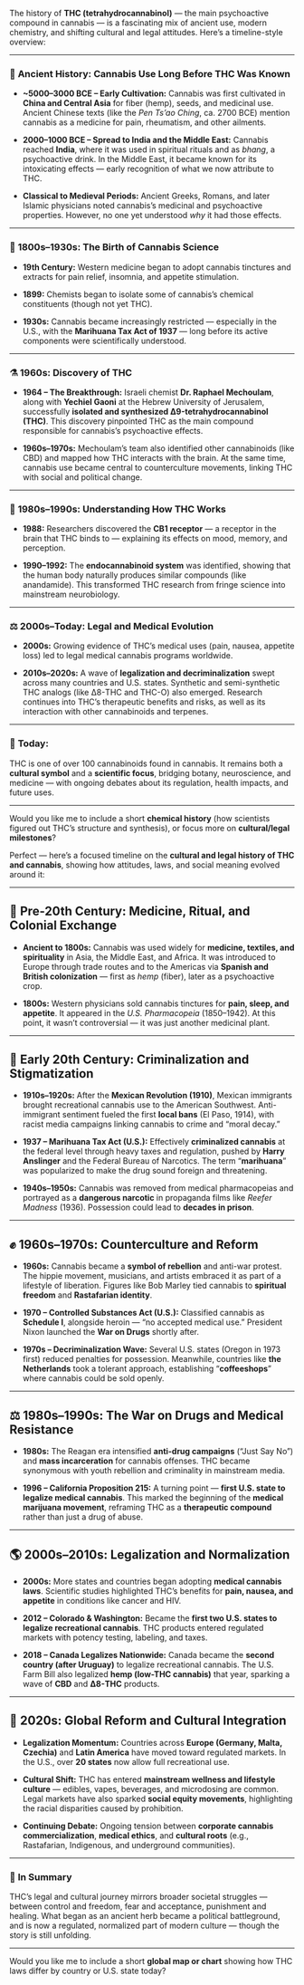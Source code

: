 The history of **THC (tetrahydrocannabinol)** — the main psychoactive compound in cannabis — is a fascinating mix of ancient use, modern chemistry, and shifting cultural and legal attitudes. Here’s a timeline-style overview:

---

### 🌿 **Ancient History: Cannabis Use Long Before THC Was Known**

* **~5000–3000 BCE – Early Cultivation:**
  Cannabis was first cultivated in **China and Central Asia** for fiber (hemp), seeds, and medicinal use.
  Ancient Chinese texts (like the *Pen Ts’ao Ching*, ca. 2700 BCE) mention cannabis as a medicine for pain, rheumatism, and other ailments.

* **2000–1000 BCE – Spread to India and the Middle East:**
  Cannabis reached **India**, where it was used in spiritual rituals and as *bhang*, a psychoactive drink.
  In the Middle East, it became known for its intoxicating effects — early recognition of what we now attribute to THC.

* **Classical to Medieval Periods:**
  Ancient Greeks, Romans, and later Islamic physicians noted cannabis’s medicinal and psychoactive properties. However, no one yet understood *why* it had those effects.

---

### 🔬 **1800s–1930s: The Birth of Cannabis Science**

* **19th Century:**
  Western medicine began to adopt cannabis tinctures and extracts for pain relief, insomnia, and appetite stimulation.

* **1899:**
  Chemists began to isolate some of cannabis’s chemical constituents (though not yet THC).

* **1930s:**
  Cannabis became increasingly restricted — especially in the U.S., with the **Marihuana Tax Act of 1937** — long before its active components were scientifically understood.

---

### ⚗️ **1960s: Discovery of THC**

* **1964 – The Breakthrough:**
  Israeli chemist **Dr. Raphael Mechoulam**, along with **Yechiel Gaoni** at the Hebrew University of Jerusalem, successfully **isolated and synthesized Δ9-tetrahydrocannabinol (THC)**.
  This discovery pinpointed THC as the main compound responsible for cannabis’s psychoactive effects.

* **1960s–1970s:**
  Mechoulam’s team also identified other cannabinoids (like CBD) and mapped how THC interacts with the brain.
  At the same time, cannabis use became central to counterculture movements, linking THC with social and political change.

---

### 🧠 **1980s–1990s: Understanding How THC Works**

* **1988:**
  Researchers discovered the **CB1 receptor** — a receptor in the brain that THC binds to — explaining its effects on mood, memory, and perception.

* **1990–1992:**
  The **endocannabinoid system** was identified, showing that the human body naturally produces similar compounds (like anandamide).
  This transformed THC research from fringe science into mainstream neurobiology.

---

### ⚖️ **2000s–Today: Legal and Medical Evolution**

* **2000s:**
  Growing evidence of THC’s medical uses (pain, nausea, appetite loss) led to legal medical cannabis programs worldwide.

* **2010s–2020s:**
  A wave of **legalization and decriminalization** swept across many countries and U.S. states.
  Synthetic and semi-synthetic THC analogs (like Δ8-THC and THC-O) also emerged.
  Research continues into THC’s therapeutic benefits and risks, as well as its interaction with other cannabinoids and terpenes.

---

### 🧬 **Today:**

THC is one of over 100 cannabinoids found in cannabis.
It remains both a **cultural symbol** and a **scientific focus**, bridging botany, neuroscience, and medicine — with ongoing debates about its regulation, health impacts, and future uses.

---

Would you like me to include a short **chemical history** (how scientists figured out THC’s structure and synthesis), or focus more on **cultural/legal milestones**?


Perfect — here’s a focused timeline on the **cultural and legal history of THC and cannabis**, showing how attitudes, laws, and social meaning evolved around it:

---

## 🌿 **Pre-20th Century: Medicine, Ritual, and Colonial Exchange**

* **Ancient to 1800s:**
  Cannabis was used widely for **medicine, textiles, and spirituality** in Asia, the Middle East, and Africa.
  It was introduced to Europe through trade routes and to the Americas via **Spanish and British colonization** — first as *hemp* (fiber), later as a psychoactive crop.

* **1800s:**
  Western physicians sold cannabis tinctures for **pain, sleep, and appetite**. It appeared in the *U.S. Pharmacopeia* (1850–1942).
  At this point, it wasn’t controversial — it was just another medicinal plant.

---

## 🚫 **Early 20th Century: Criminalization and Stigmatization**

* **1910s–1920s:**
  After the **Mexican Revolution (1910)**, Mexican immigrants brought recreational cannabis use to the American Southwest.
  Anti-immigrant sentiment fueled the first **local bans** (El Paso, 1914), with racist media campaigns linking cannabis to crime and “moral decay.”

* **1937 – Marihuana Tax Act (U.S.):**
  Effectively **criminalized cannabis** at the federal level through heavy taxes and regulation, pushed by **Harry Anslinger** and the Federal Bureau of Narcotics.
  The term “**marihuana**” was popularized to make the drug sound foreign and threatening.

* **1940s–1950s:**
  Cannabis was removed from medical pharmacopeias and portrayed as a **dangerous narcotic** in propaganda films like *Reefer Madness* (1936).
  Possession could lead to **decades in prison**.

---

## ✊ **1960s–1970s: Counterculture and Reform**

* **1960s:**
  Cannabis became a **symbol of rebellion** and anti-war protest. The hippie movement, musicians, and artists embraced it as part of a lifestyle of liberation.
  Figures like Bob Marley tied cannabis to **spiritual freedom** and **Rastafarian identity**.

* **1970 – Controlled Substances Act (U.S.):**
  Classified cannabis as **Schedule I**, alongside heroin — “no accepted medical use.”
  President Nixon launched the **War on Drugs** shortly after.

* **1970s – Decriminalization Wave:**
  Several U.S. states (Oregon in 1973 first) reduced penalties for possession.
  Meanwhile, countries like **the Netherlands** took a tolerant approach, establishing “**coffeeshops**” where cannabis could be sold openly.

---

## ⚖️ **1980s–1990s: The War on Drugs and Medical Resistance**

* **1980s:**
  The Reagan era intensified **anti-drug campaigns** (“Just Say No”) and **mass incarceration** for cannabis offenses.
  THC became synonymous with youth rebellion and criminality in mainstream media.

* **1996 – California Proposition 215:**
  A turning point — **first U.S. state to legalize medical cannabis**.
  This marked the beginning of the **medical marijuana movement**, reframing THC as a **therapeutic compound** rather than just a drug of abuse.

---

## 🌎 **2000s–2010s: Legalization and Normalization**

* **2000s:**
  More states and countries began adopting **medical cannabis laws**.
  Scientific studies highlighted THC’s benefits for **pain, nausea, and appetite** in conditions like cancer and HIV.

* **2012 – Colorado & Washington:**
  Became the **first two U.S. states to legalize recreational cannabis**.
  THC products entered regulated markets with potency testing, labeling, and taxes.

* **2018 – Canada Legalizes Nationwide:**
  Canada became the **second country (after Uruguay)** to legalize recreational cannabis.
  The U.S. Farm Bill also legalized **hemp (low-THC cannabis)** that year, sparking a wave of **CBD** and **Δ8-THC** products.

---

## 🔄 **2020s: Global Reform and Cultural Integration**

* **Legalization Momentum:**
  Countries across **Europe (Germany, Malta, Czechia)** and **Latin America** have moved toward regulated markets.
  In the U.S., over **20 states** now allow full recreational use.

* **Cultural Shift:**
  THC has entered **mainstream wellness and lifestyle culture** — edibles, vapes, beverages, and microdosing are common.
  Legal markets have also sparked **social equity movements**, highlighting the racial disparities caused by prohibition.

* **Continuing Debate:**
  Ongoing tension between **corporate cannabis commercialization**, **medical ethics**, and **cultural roots** (e.g., Rastafarian, Indigenous, and underground communities).

---

### 🌈 **In Summary**

THC’s legal and cultural journey mirrors broader societal struggles — between control and freedom, fear and acceptance, punishment and healing.
What began as an ancient herb became a political battleground, and is now a regulated, normalized part of modern culture — though the story is still unfolding.

---

Would you like me to include a short **global map or chart** showing how THC laws differ by country or U.S. state today?
